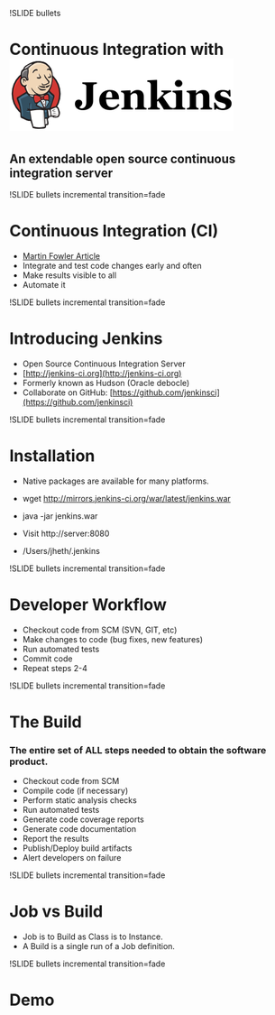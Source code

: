 !SLIDE bullets

# Continuous Integration with ![jenkins](../images/jenkins_logo.png) #

## An extendable open source continuous integration server ##

!SLIDE bullets incremental transition=fade

# Continuous Integration (CI) #

* [Martin Fowler Article](http://martinfowler.com/articles/continuousIntegration.html)
* Integrate and test code changes early and often
* Make results visible to all
* Automate it

!SLIDE bullets incremental transition=fade

# Introducing Jenkins #

* Open Source Continuous Integration Server
* [http://jenkins-ci.org](http://jenkins-ci.org)
* Formerly known as Hudson (Oracle debocle) 
* Collaborate on GitHub: [https://github.com/jenkinsci](https://github.com/jenkinsci)

!SLIDE bullets incremental transition=fade

# Installation #

* Native packages are available for many platforms.

* wget http://mirrors.jenkins-ci.org/war/latest/jenkins.war
* java -jar jenkins.war
* Visit http://server:8080
* /Users/jheth/.jenkins

!SLIDE bullets incremental transition=fade

# Developer Workflow #

* Checkout code from SCM (SVN, GIT, etc)
* Make changes to code (bug fixes, new features)
* Run automated tests
* Commit code
* Repeat steps 2-4

!SLIDE bullets incremental transition=fade

# The Build #

### The entire set of ALL steps needed to obtain the software product.

* Checkout code from SCM
* Compile code (if necessary)
* Perform static analysis checks
* Run automated tests
* Generate code coverage reports
* Generate code documentation
* Report the results
* Publish/Deploy build artifacts
* Alert developers on failure

!SLIDE bullets incremental transition=fade

# Job vs Build #

* Job is to Build as Class is to Instance.
* A Build is a single run of a Job definition.

!SLIDE bullets incremental transition=fade

# Demo #


